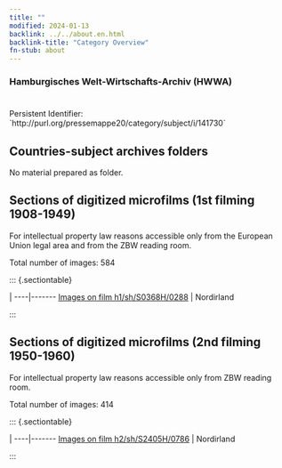 ```yaml
---
title: ""
modified: 2024-01-13
backlink: ../../about.en.html
backlink-title: "Category Overview"
fn-stub: about
---
```


### Hamburgisches Welt-Wirtschafts-Archiv (HWWA)

# 

<div class="hint">Persistent Identifier: `http://purl.org/pressemappe20/category/subject/i/141730`</div>







## Countries-subject archives folders





No material prepared as folder.



<a id="filmsections" />

## Sections of digitized microfilms (1st filming 1908-1949)

<p>For intellectual property law reasons accessible only from the European Union legal area and from the ZBW reading room.</p>



<p>Total number of images: 584</p>




::: {.sectiontable}

 | 
----|-------
<a class="btn" href="https://pm20.zbw.eu/film/h1/sh/S0368H/0288" rel="nofollow">Images on film h1/sh/S0368H/0288</a> | Nordirland


:::




## Sections of digitized microfilms (2nd filming 1950-1960)

<p>For intellectual property law reasons accessible only from ZBW reading room.</p>



<p>Total number of images: 414</p>




::: {.sectiontable}

 | 
----|-------
<a class="btn" href="https://pm20.zbw.eu/film/h2/sh/S2405H/0786" rel="nofollow">Images on film h2/sh/S2405H/0786</a> | Nordirland


:::
















